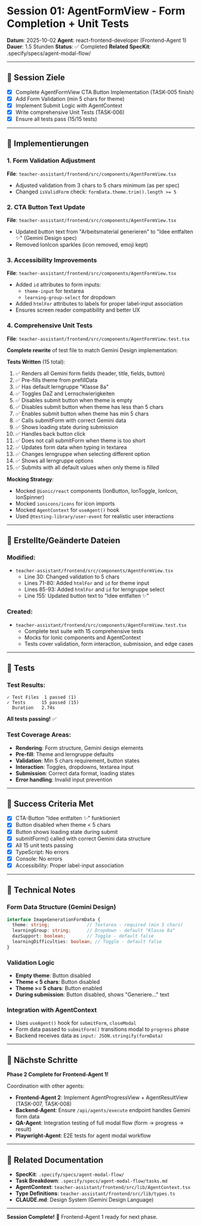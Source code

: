 # Session 01: AgentFormView - Form Completion + Unit Tests

**Datum**: 2025-10-02
**Agent**: react-frontend-developer (Frontend-Agent 1)
**Dauer**: 1.5 Stunden
**Status**: ✅ Completed
**Related SpecKit**: .specify/specs/agent-modal-flow/

---

## 🎯 Session Ziele

- [x] Complete AgentFormView CTA Button Implementation (TASK-005 finish)
- [x] Add Form Validation (min 5 chars for theme)
- [x] Implement Submit Logic with AgentContext
- [x] Write comprehensive Unit Tests (TASK-006)
- [x] Ensure all tests pass (15/15 tests)

---

## 🔧 Implementierungen

### 1. Form Validation Adjustment
**File**: `teacher-assistant/frontend/src/components/AgentFormView.tsx`

- Adjusted validation from 3 chars to 5 chars minimum (as per spec)
- Changed `isValidForm` check: `formData.theme.trim().length >= 5`

### 2. CTA Button Text Update
**File**: `teacher-assistant/frontend/src/components/AgentFormView.tsx`

- Updated button text from "Arbeitsmaterial generieren" to "Idee entfalten ✨" (Gemini Design spec)
- Removed IonIcon sparkles (icon removed, emoji kept)

### 3. Accessibility Improvements
**File**: `teacher-assistant/frontend/src/components/AgentFormView.tsx`

- Added `id` attributes to form inputs:
  - `theme-input` for textarea
  - `learning-group-select` for dropdown
- Added `htmlFor` attributes to labels for proper label-input association
- Ensures screen reader compatibility and better UX

### 4. Comprehensive Unit Tests
**File**: `teacher-assistant/frontend/src/components/AgentFormView.test.tsx`

**Complete rewrite** of test file to match Gemini Design implementation:

**Tests Written** (15 total):
1. ✅ Renders all Gemini form fields (header, title, fields, button)
2. ✅ Pre-fills theme from prefillData
3. ✅ Has default lerngruppe "Klasse 8a"
4. ✅ Toggles DaZ and Lernschwierigkeiten
5. ✅ Disables submit button when theme is empty
6. ✅ Disables submit button when theme has less than 5 chars
7. ✅ Enables submit button when theme has min 5 chars
8. ✅ Calls submitForm with correct Gemini data
9. ✅ Shows loading state during submission
10. ✅ Handles back button click
11. ✅ Does not call submitForm when theme is too short
12. ✅ Updates form data when typing in textarea
13. ✅ Changes lerngruppe when selecting different option
14. ✅ Shows all lerngruppe options
15. ✅ Submits with all default values when only theme is filled

**Mocking Strategy**:
- Mocked `@ionic/react` components (IonButton, IonToggle, IonIcon, IonSpinner)
- Mocked `ionicons/icons` for icon imports
- Mocked `AgentContext` for `useAgent()` hook
- Used `@testing-library/user-event` for realistic user interactions

---

## 📁 Erstellte/Geänderte Dateien

### Modified:
- `teacher-assistant/frontend/src/components/AgentFormView.tsx`
  - Line 30: Changed validation to 5 chars
  - Lines 71-80: Added `htmlFor` and `id` for theme input
  - Lines 85-93: Added `htmlFor` and `id` for lerngruppe select
  - Line 155: Updated button text to "Idee entfalten ✨"

### Created:
- `teacher-assistant/frontend/src/components/AgentFormView.test.tsx`
  - Complete test suite with 15 comprehensive tests
  - Mocks for Ionic components and AgentContext
  - Tests cover validation, form interaction, submission, and edge cases

---

## 🧪 Tests

### Test Results:
```
✓ Test Files  1 passed (1)
✓ Tests      15 passed (15)
  Duration   2.74s
```

**All tests passing!** ✅

### Test Coverage Areas:
- **Rendering**: Form structure, Gemini design elements
- **Pre-fill**: Theme and lerngruppe defaults
- **Validation**: Min 5 chars requirement, button states
- **Interaction**: Toggles, dropdowns, textarea input
- **Submission**: Correct data format, loading states
- **Error handling**: Invalid input prevention

---

## 🎯 Success Criteria Met

- [x] CTA-Button "Idee entfalten ✨" funktioniert
- [x] Button disabled when theme < 5 chars
- [x] Button shows loading state during submit
- [x] submitForm() called with correct Gemini data structure
- [x] All 15 unit tests passing
- [x] TypeScript: No errors
- [x] Console: No errors
- [x] Accessibility: Proper label-input association

---

## 📝 Technical Notes

### Form Data Structure (Gemini Design)
```typescript
interface ImageGenerationFormData {
  theme: string;              // Textarea - required (min 5 chars)
  learningGroup: string;      // Dropdown - default "Klasse 8a"
  dazSupport: boolean;        // Toggle - default false
  learningDifficulties: boolean; // Toggle - default false
}
```

### Validation Logic
- **Empty theme**: Button disabled
- **Theme < 5 chars**: Button disabled
- **Theme >= 5 chars**: Button enabled
- **During submission**: Button disabled, shows "Generiere..." text

### Integration with AgentContext
- Uses `useAgent()` hook for `submitForm`, `closeModal`
- Form data passed to `submitForm()` transitions modal to `progress` phase
- Backend receives data as `input: JSON.stringify(formData)`

---

## 🎉 Nächste Schritte

**Phase 2 Complete for Frontend-Agent 1!**

Coordination with other agents:
- **Frontend-Agent 2**: Implement AgentProgressView + AgentResultView (TASK-007, TASK-008)
- **Backend-Agent**: Ensure `/api/agents/execute` endpoint handles Gemini form data
- **QA-Agent**: Integration testing of full modal flow (form → progress → result)
- **Playwright-Agent**: E2E tests for agent modal workflow

---

## 🔗 Related Documentation

- **SpecKit**: `.specify/specs/agent-modal-flow/`
- **Task Breakdown**: `.specify/specs/agent-modal-flow/tasks.md`
- **AgentContext**: `teacher-assistant/frontend/src/lib/AgentContext.tsx`
- **Type Definitions**: `teacher-assistant/frontend/src/lib/types.ts`
- **CLAUDE.md**: Design System (Gemini Design Language)

---

**Session Complete!** 🚀
Frontend-Agent 1 ready for next phase.
